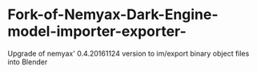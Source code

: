 # Fork-of-Nemyax-Dark-Engine-model-importer-exporter-
Upgrade of nemyax' 0.4.20161124 version to im/export binary object files into Blender
